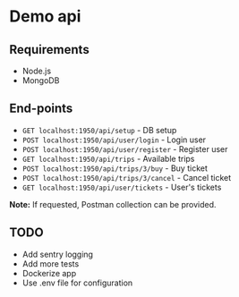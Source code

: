 # Demo api

## Requirements
* Node.js
* MongoDB

## End-points
*  `GET localhost:1950/api/setup` - DB setup
* `POST localhost:1950/api/user/login` - Login user
* `POST localhost:1950/api/user/register` - Register user
* `GET localhost:1950/api/trips` - Available trips
* `POST localhost:1950/api/trips/3/buy` - Buy ticket
* `POST localhost:1950/api/trips/3/cancel` - Cancel ticket
* `GET localhost:1950/api/user/tickets` - User's tickets

**Note:** If requested, Postman collection can be provided.

## TODO
* Add sentry logging
* Add more tests
* Dockerize app
* Use .env file for configuration


